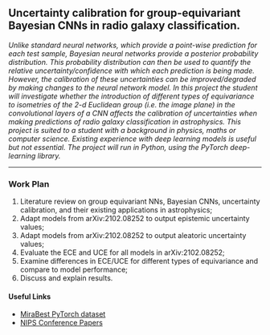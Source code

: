 ## Uncertainty calibration for group-equivariant Bayesian CNNs in radio galaxy classification.

*Unlike standard neural networks, which provide a point-wise prediction for each test sample, Bayesian neural networks provide a posterior probability distribution. This probability distribution can then be used to quantify the relative uncertainty/confidence with which each prediction is being made. However, the calibration of these uncertainties can be improved/degraded by making changes to the neural network model. In this project the student will investigate whether the introduction of different types of equivariance to isometries of the 2-d Euclidean group (i.e. the image plane) in the convolutional layers of a CNN affects the calibration of uncertainties when making predictions of radio galaxy classification in astrophysics. This project is suited to a student with a background in physics, maths or computer science. Existing experience with deep learning models is useful but not essential. The project will run in Python, using the PyTorch deep-learning library.*

---

### Work Plan

1. Literature review on group equivariant NNs, Bayesian CNNs, uncertainty calibration, and their existing applications in astrophysics;
2. Adapt models from arXiv:2102.08252 to output epistemic uncertainty values;
3. Adapt models from arXiv:2102.08252 to output aleatoric uncertainty values;
4. Evaluate the ECE and UCE for all models in arXiv:2102.08252;
5. Examine differences in ECE/UCE for different types of equivariance and compare to model performance;
6. Discuss and explain results.

<!---
#### Potential publications

* [MNRAS (or similar) astronomy paper on uncertainty calibration in FR classification](https://www.overleaf.com/4756255635rdcxgzpvbkbq)
* NIPS (or similar) workshop paper on uncertainty calibration as a function of equivariance
--->

#### Useful Links

* [MiraBest PyTorch dataset](https://zenodo.org/record/4288837#.YtUMsS1Q00o)
* [NIPS Conference Papers](https://papers.nips.cc)
